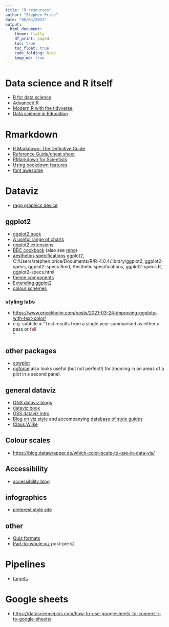 ```yaml
---
title: "R resources"
author: "Stephen Price"
date: "06/04/2021"
output:
  html_document:
    theme: flatly
    df_print: paged
    toc: true
    toc_float: true
    code_folding: hide
    keep_md: true
---
```


# Data science and R itself
- [R for data science](https://r4ds.had.co.nz/)
- [Advanced R](https://adv-r.hadley.nz/)
- [Modern R with the tidyverse](https://b-rodrigues.github.io/modern_R/)
- [Data science in Education](https://datascienceineducation.com/)

# Rmarkdown
- [R Markdown: The Definitive Guide](https://bookdown.org/yihui/rmarkdown/)
- [Reference Guide/cheat sheet](https://rstudio.com/wp-content/uploads/2015/03/rmarkdown-reference.pdf)
- [RMarkdown for Scientists](https://rmd4sci.njtierney.com/)
- [Using bookdown features](https://bookdown.org/yihui/bookdown/a-single-document.html)
- [font awesome](https://github.com/rstudio/fontawesome)

# Dataviz
- [ragg graphics device](https://ragg.r-lib.org/)

## ggplot2
- [ggplot2 book](https://ggplot2-book.org/index.html)
- [A useful range of charts](http://r-statistics.co/Top50-Ggplot2-Visualizations-MasterList-R-Code.html)
- [ggplot2 extensions](https://exts.ggplot2.tidyverse.org/gallery/)
- [BBC cookbook](https://bbc.github.io/rcookbook/) (also see [repo](https://github.com/bbc/bbplot/tree/master/R))
- [aesthetics specifications](https://ggplot2.tidyverse.org/articles/ggplot2-specs.html) ggplot2, C:/Users/stephen.price/Documents/R/R-4.0.4/library/ggplot2, ggplot2-specs, ggplot2-specs.Rmd, Aesthetic specifications, ggplot2-specs.R, ggplot2-specs.html
- [theme components](https://ggplot2.tidyverse.org/reference/theme.html)
- [Extending ggplot2](https://ggplot2.tidyverse.org/articles/extending-ggplot2.html)
- [colour schemes](https://data-se.netlify.app/2018/12/12/changing-the-default-color-scheme-in-ggplot2/)

### styling labs
  + https://www.ericekholm.com/posts/2021-03-24-improving-ggplots-with-text-color/
  + e.g. subtitle = "Test results from a single year summarised as either a pass or <span style = 'color:#7C272E;'>fail</span><br>"

## other packages
- [cowplot](https://wilkelab.org/cowplot/index.html)
- [ggforce](https://rviews.rstudio.com/2019/09/19/intro-to-ggforce/) also looks useful (but not perfect!) for zooming in on areas of a plot in a second panel.

## general dataviz
- [ONS dataviz blogs](https://digitalblog.ons.gov.uk/category/dataviz/)
- [dataviz book](http://book.visualisingdata.com/)
- [GSS dataviz intro](https://gss.civilservice.gov.uk/policy-store/introduction-to-data-visualisation/)
- [Blog on viz style](https://medium.com/nightingale/style-guidelines-92ebe166addc) and accompanying [database of style guides](https://docs.google.com/spreadsheets/d/1F1gm5QLXh3USC8ZFx_M9TXYxmD-X5JLDD0oJATRTuIE/edit#gid=1679646668)
- [Claus Wilke](https://clauswilke.com/dataviz/)

## Colour scales
- https://blog.datawrapper.de/which-color-scale-to-use-in-data-vis/

## Accessibility
- [accessibility blog](http://www.storytellingwithdata.com/blog/2018/6/26/accessible-data-viz-is-better-data-viz)

## infographics
- [pinterest style site](https://informationisbeautiful.net/)

## other
- [Quiz formats](https://digitalblog.ons.gov.uk/2018/11/20/who-wants-to-be-a-millionaire/)
- [Part-to-whole viz](https://digitalblog.ons.gov.uk/2017/08/17/stacking-the-bars-in-your-favour/) post-pie 😢

# Pipelines
- [targets](https://books.ropensci.org/targets/walkthrough.html)

# Google sheets
- https://datascienceplus.com/how-to-use-googlesheets-to-connect-r-to-google-sheets/
